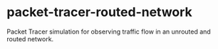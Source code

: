 # packet-tracer-routed-network
Packet Tracer simulation for observing traffic flow in an unrouted and routed network.
